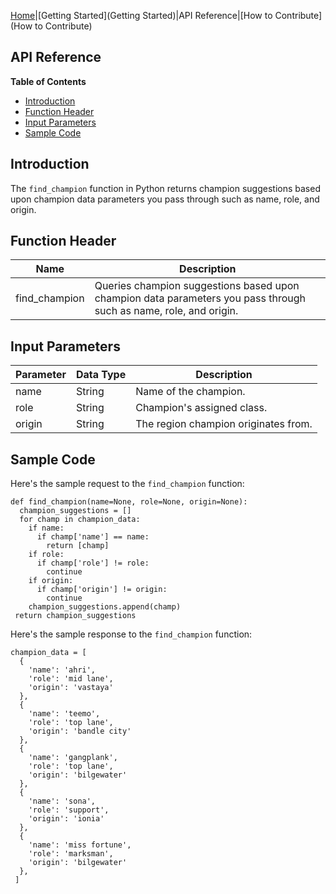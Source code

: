 
[Home](https://vickieponder.github.io/Sample-Riot-Games-API-Docs/)|[Getting Started](Getting Started)|API Reference|[How to Contribute](How to Contribute) 


## API Reference

**Table of Contents**

* [Introduction](#introduction)
* [Function Header](#function-header)
* [Input Parameters](#input-parameters)
* [Sample Code](#sample-code)

## Introduction
The `find_champion` function in Python returns champion suggestions based upon champion data parameters you pass through such as name, role, and origin. 
 

## Function Header

| Name | Description |
| --------- | -------- |
| find_champion | Queries champion suggestions based upon champion data parameters you pass through such as name, role, and origin.|


## Input Parameters

| Parameter  | Data Type | Description |
| ---------  | --------  | ----------- | 
| name       | String    | Name of the champion. |
| role       | String    | Champion's assigned class. |
| origin     | String    | The region champion originates from. |


## Sample Code

Here's the sample request to the `find_champion` function:


    def find_champion(name=None, role=None, origin=None):
      champion_suggestions = []
      for champ in champion_data:
        if name:
          if champ['name'] == name:
            return [champ]
        if role:
          if champ['role'] != role:
            continue
        if origin:
          if champ['origin'] != origin:
            continue
        champion_suggestions.append(champ)
     return champion_suggestions


Here's the sample response to the `find_champion` function:

    champion_data = [
      {
        'name': 'ahri',
        'role': 'mid lane',
        'origin': 'vastaya'
      },
      {
        'name': 'teemo',
        'role': 'top lane',
        'origin': 'bandle city'
      },
      {
        'name': 'gangplank',
        'role': 'top lane',
        'origin': 'bilgewater'
      },
      {
        'name': 'sona',
        'role': 'support',
        'origin': 'ionia'
      },
      {
        'name': 'miss fortune',
        'role': 'marksman',
        'origin': 'bilgewater'
      },
     ]




